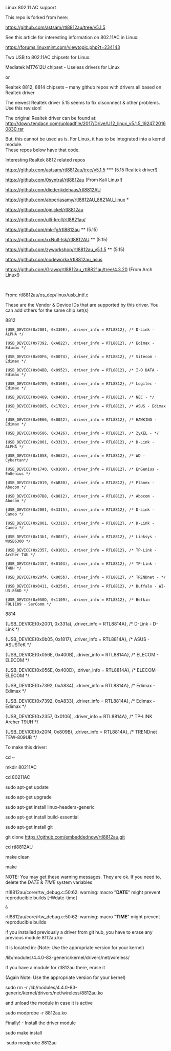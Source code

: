 ﻿Linux 802.11 AC support
 
This repo is forked from here:

https://github.com/astsam/rtl8812au/tree/v5.1.5

See this article for interesting information on 802.11AC in Linux:

https://forums.linuxmint.com/viewtopic.php?t=234143


Two USB to 802.11AC chipsets for Linux:

Mediatek MT7612U chipset  - Useless drivers for Linux

or

Realtek 8812, 8814 chipsets – many github repos with drivers all based on Realtek driver

The newest Realtek driver 5.15 seems to fix disconnect & other problems.  Use this revision!

The original Realtek driver can be found at:
http://down.tendacn.com/uploadfile/2017/Drive/U12_linux_v5.1.5_19247.20160830.rar

But, this cannot be used as is.  For Linux, it has to be integrated into a kernel module.  
These repos below have that code.

Interesting Realtek 8812 related repos

https://github.com/astsam/rtl8812au/tree/v5.1.5       		***   (5.15 Realtek driver!)

https://github.com/0syntral/rtl8812au   				(From Kali Linux!)

https://github.com/diederikdehaas/rtl8812AU

https://github.com/abperiasamy/rtl8812AU_8821AU_linux 		*

https://github.com/ojnickel/rtl8812au

https://github.com/ulli-kroll/rtl8821au/

https://github.com/mk-fg/rtl8812au     					** (5.15)

https://github.com/xxNull-lsk/rtl8812AU    				**      (5.15)

https://github.com/zyworkshop/rtl8812au_v5.1.5  			**    (5.15)

https://github.com/codeworkx/rtl8812au_asus

https://github.com/Grawp/rtl8812au_rtl8821au/tree/4.3.20  	(From Arch Linux!)

 

From: rtl8812au/os_dep/linux/usb_intf.c

These are the Vendor & Device IDs that are supported by this driver.  You can add others for the same chip set(s)

8812

	{USB_DEVICE(0x2001, 0x330E), .driver_info = RTL8812}, /* D-Link - ALPHA */
	
	{USB_DEVICE(0x7392, 0xA822), .driver_info = RTL8812}, /* Edimax - Edimax */
	
	{USB_DEVICE(0x0DF6, 0x0074), .driver_info = RTL8812}, /* Sitecom - Edimax */
	
	{USB_DEVICE(0x04BB, 0x0952), .driver_info = RTL8812}, /* I-O DATA - Edimax */
	
	{USB_DEVICE(0x0789, 0x016E), .driver_info = RTL8812}, /* Logitec - Edimax */
	
	{USB_DEVICE(0x0409, 0x0408), .driver_info = RTL8812}, /* NEC - */
	
	{USB_DEVICE(0x0B05, 0x17D2), .driver_info = RTL8812}, /* ASUS - Edimax */
	
	{USB_DEVICE(0x0E66, 0x0022), .driver_info = RTL8812}, /* HAWKING - Edimax */
	
	{USB_DEVICE(0x0586, 0x3426), .driver_info = RTL8812}, /* ZyXEL - */
	
	{USB_DEVICE(0x2001, 0x3313), .driver_info = RTL8812}, /* D-Link - ALPHA */
	
	{USB_DEVICE(0x1058, 0x0632), .driver_info = RTL8812}, /* WD - Cybertan*/
	
	{USB_DEVICE(0x1740, 0x0100), .driver_info = RTL8812}, /* EnGenius - EnGenius */
	
	{USB_DEVICE(0x2019, 0xAB30), .driver_info = RTL8812}, /* Planex - Abocom */
	
	{USB_DEVICE(0x07B8, 0x8812), .driver_info = RTL8812}, /* Abocom - Abocom */
	
	{USB_DEVICE(0x2001, 0x3315), .driver_info = RTL8812}, /* D-Link - Cameo */
	
	{USB_DEVICE(0x2001, 0x3316), .driver_info = RTL8812}, /* D-Link - Cameo */
	
	{USB_DEVICE(0x13b1, 0x003f), .driver_info = RTL8812}, /* Linksys - WUSB6300 */
	
	{USB_DEVICE(0x2357, 0x0101), .driver_info = RTL8812}, /* TP-Link - Archer T4U */
	
	{USB_DEVICE(0x2357, 0x0103), .driver_info = RTL8812}, /* TP-Link - T4UH */
	
	{USB_DEVICE(0x20f4, 0x805b), .driver_info = RTL8812}, /* TRENDnet - */
	
	{USB_DEVICE(0x0411, 0x025d), .driver_info = RTL8812}, /* Buffalo - WI-U3-866D */
	
	{USB_DEVICE(0x050D, 0x1109), .driver_info = RTL8812}, /* Belkin F9L1109 - SerComm */
	
8814 

{USB_DEVICE(0x2001, 0x331a), .driver_info = RTL8814A}, /* D-Link - D-Link */

{USB_DEVICE(0x0b05, 0x1817), .driver_info = RTL8814A}, /* ASUS - ASUSTeK */

{USB_DEVICE(0x056E, 0x400B), .driver_info = RTL8814A}, /* ELECOM - ELECOM */

{USB_DEVICE(0x056E, 0x400D), .driver_info = RTL8814A}, /* ELECOM - ELECOM */

{USB_DEVICE(0x7392, 0xA834), .driver_info = RTL8814A}, /* Edimax - Edimax */

{USB_DEVICE(0x7392, 0xA833), .driver_info = RTL8814A}, /* Edimax - Edimax */

{USB_DEVICE(0x2357, 0x0106), .driver_info = RTL8814A}, /* TP-LINK Archer T9UH */

{USB_DEVICE(0x20f4, 0x809B), .driver_info = RTL8814A}, /* TRENDnet TEW-809UB */ 

To make this driver:

cd ~

mkdir 80211AC

cd 80211AC

sudo apt-get update

sudo apt-get upgrade

sudo apt-get install linux-headers-generic

sudo apt-get install build-essential

sudo apt-get install git


git clone https://github.com/embeddednow/rtl8812au.git      

cd rtl8812AU

make clean

make

NOTE: You may get these warning messages.  They are ok.  If you need to, delete the _DATE_ & _TIME_ system variables

rtl8812au/core/rtw_debug.c:50:62: warning: macro "__DATE__" might prevent reproducible builds [-Wdate-time]

	&
	
rtl8812au/core/rtw_debug.c:50:62: warning: macro "__TIME__" might prevent reproducible builds

if you installed previously a driver from git hub, you have to erase any previous module 8112au.ko

It is located in: (Note: Use the appropriate version for your kernel)

/lib/modules/4.4.0-83-generic/kernel/drivers/net/wireless/

If you have a module for rtl812au there, erase it 

(Again Note: Use the appropriate version for your kernel)

sudo rm -r /lib/modules/4.4.0-83-generic/kernel/drivers/net/wireless/8812au.ko


and unload the module in case it is active 

sudo modprobe -r 8812au.ko


Finally! - Install the driver module


sudo make install

 sudo modprobe 8812au


